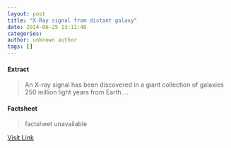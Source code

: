 ```yaml
---
layout: post
title: "X-Ray signal from distant galaxy"
date: 2014-06-25 13:11:48
categories: 
author: unknown author
tags: []
---
```



#### Extract
>An X-ray signal has been discovered in a giant collection of galaxies 250 million light years from Earth....

#### Factsheet
>factsheet unavailable

[Visit Link](https://uk.news.yahoo.com/x-ray-signal-distant-galaxy-131148753.html)


